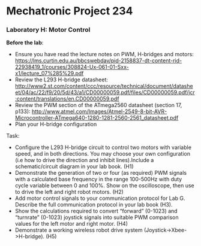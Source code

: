 # Mechatronic Project 234

### Laboratory H: Motor Control

**Before the lab**:
- Ensure you have read the lecture notes on PWM, H-bridges and motors: https://lms.curtin.edu.au/bbcswebdav/pid-2158837-dt-content-rid-22938419_1/courses/308824-Ux-061-01-Sxx-x1/lecture_07%285%29.pdf
- Review the L293 H-bridge datasheet: http://www2.st.com/content/ccc/resource/technical/document/datasheet/04/ac/22/f9/20/5d/43/a1/CD00000059.pdf/files/CD00000059.pdf/jcr:content/translations/en.CD00000059.pdf
- Review the PWM section of the ATmega2560 datasheet (section 17, p133): http://www.atmel.com/Images/Atmel-2549-8-bit-AVR-Microcontroller-ATmega640-1280-1281-2560-2561_datasheet.pdf
- Plan your H-bridge configuration

Task:
- Configure the L293 H-bridge circuit to control two motors with variable speed, and in both directions. You may choose your own configuration (i.e how to drive the direction and inhibit lines).Include a schematic/circuit diagram in your lab book. (H1)
- Demonstrate the generation of two or four (as required) PWM signals with a calculated base frequency in the range 100-500Hz with duty cycle variable between 0 and 100%. Show on the
oscilloscope, then use to drive the left and right robot motors. (H2)
- Add motor control signals to your communication protocol for Lab G. Describe the full communication protocol in your lab book (H3).
- Show the calculations required to convert “forward” (0-1023) and “turnrate” (0-1023) joystick signals into suitable PWM comparison values for the left motor and right motor. (H4)
- Demonstrate a working wireless robot drive system (Joystick->Xbee->H-bridge). (H5)
